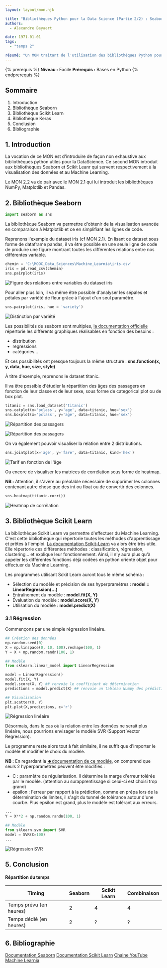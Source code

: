 ```yaml
---
layout: layout/mon.njk

title: "Bibliothèques Python pour la Data Science (Partie 2/2) : Seaborn, Scikit Learn"
authors:
  - Alexandre Beyaert

date: 1971-01-01
tags: 
  - "temps 2"

résumé: "Un MON traitant de l'utilisation des bibliothèques Python pour la Data Science."
---
```


{% prerequis %}
**Niveau :** Facile
**Prérequis :** Bases en Python
{% endprerequis %}

## Sommaire

1. Introduction
2. Bibliothèque Seaborn 
3. Bibliothèque Scikit Learn
4. Bibliothèque Keras
5. Conclusion
6. Bibliographie

## 1. Introduction

La vocation de ce MON est d'introduire de façon non exhaustive aux bibliothèques python utiles pour la DataScience.
Ce second MON introduit aux bibliothèques Seaborn et Scikit Leanr qui servent respectivement à la visualisation des données et au Machine Learning.

Le MON 2.2 va de pair avec le MON 2.1 qui lui introduit les bibliothèques NumPy, Matplotlib et Pandas.

## 2. Bibliothèque Seaborn
```python
import seaborn as sns
```

La bibliothèque Seaborn va permettre d'obtenir de la visualisation avancée en comparaison à Matplotlib et ce en simplifiant les lignes de code.

Reprenons l'exemple du dataset iris (cf MON 2.1).
En lisant ce dataset sous forme de dataframe pandas, il va être possible en une seule ligne de code de produire une figure montrant toutes les différentes relations entre nos différentes variable.

```python
chemin = 'C:\MOOC_Data_Sciences\Machine_Learnia\iris.csv'
iris = pd.read_csv(chemin)
sns.pairplot(iris)
```

![Figure des relations entre variables du dataset iris](pairplot.png)

Pour aller plus loin, il va même être possible d'analyser les sépales et pétales par variété de fleur grâce à l'ajout d'un seul paramètre.

```python
sns.pairplot(iris, hue = 'variety')
```
![Distinction par variété](pairplot_variety.png)

Les possibilités de seaborn sont multiples, [la documentation officielle](https://seaborn.pydata.org/) répertorie les différents graphiques réalisables en fonction des besoins :
- distribution
- regressions
- catégories...

Et ces possibilités ont presque toujours la même structure : **sns.fonction(x, y, data, hue, size, style)**

À titre d'exemple, reprenons le dataset titanic.

Il va être possible d'étudier la répartition des âges des passagers en fonction de leur classe et de leur sexe, sous forme de categorical plot ou de box plot.

```python
titanic = sns.load_dataset('titanic')
sns.catplot(x='pclass', y='age', data=titanic, hue='sex')
sns.boxplot(x='pclass', y='age', data=titanic, hue='sex')
```

![Répartition des passagers](catplot_titanic.png)

![Répartition des passagers](boxplot_titanic.png)

On va également pouvoir visualiser la relation entre 2 distributions.

```python
sns.jointplot(x='age', y='fare', data=titanic, kind='hex')
```
![Tarif en fonction de l'âge](jointplot_titanic.png)

Ou encore de visualiser les matrices de corrélation sous forme de heatmap.

**NB :** Attention, il s'avère au préalable nécessaire de supprimer les colonnes contenant autre chose que des int ou float ou de convertir des colonnes.

```python
sns.heatmap(titanic.corr())
```

![Heatmap de corrélation](heatmap_titanic.png)


## 3. Bibliothèque Scikit Learn
La bibliothèque Scikit Learn va permettre d'effectuer du Machine Learning.
C'est cette bibliothèque qui répertorie toutes les méthodes d'apprentissage et prêtes à l'emploi. [La documentation Scikit-Learn](https://scikit-learn.org/stable/#) va alors être très utile. Elle répertorie ces différentes méthodes : classification, régression, clustering... et explique leur fonctionnement. Ainsi, il n'y aura plus qu'à appeler les différentes fonctions déjà codées en python orienté objet pour effectuer du Machine Learning.

Les programmes utilisant Sckit Learn auront tous le même schéma :
- Sélection du modèle et précision de ses hyperpramètres : **model = LinearRegression(...)**
- Entraînement du modèle : **model.fit(X, Y)**
- Évaluation du modèle : **model.score(X, Y)**
- Utilisation du modèle : **model.predict(X)**

### 3.1 Régression

Commençons par une simple régression linéaire.

```python
## Création des données
np.random.seed(0)
X = np.linspace(0, 10, 100).reshape(100, 1)
Y = X + np.random.randn(100, 1)

## Modèle
from sklearn.linear_model import LinearRegression

model = LinearRegression()
model.fit(X, Y)
model.score(X, Y) ## renvoie le coefficient de détermination
predictions = model.predict(X) ## renvoie un tableau Numpy des prédictions

## Visualisation
plt.scatter(X, Y)
plt.plot(X,predictions, c='r')
```
![Régression linéaire](regression_lineaire.png)

Désormais, dans le cas où la relation entre les données ne serait plus linéaire, nous pourrions envisager le modèle SVR (Support Vector Regression).

Le programme reste alors tout à fait similaire, il ne suffit que d'importer le modèle et modifier le choix du modèle.

**NB :** En regardant la [☻documentation de ce modèle](https://scikit-learn.org/stable/modules/generated/sklearn.svm.SVR.html), on comprend que seuls 2 hyperparamètres peuvent être modifiés :
- C : paramètre de régularisation. Il détermine la marge d'erreur tolérée par le modèle. (attention au surapprentissage si celui-ci est choisi trop grand)
- epsilon : l'erreur par rapport à la prédiction, comme en prépa lors de la détermination de limites, il s'agit du tunnel de tolérance autour d'une courbe. Plus epsilon est grand, plus le modèle est tolérant aux erreurs.

```python
...
Y = X**2 + np.random.randn(100, 1)

## Modèle
from sklearn.svm import SVR
model = SVR(C=100)
...
```
![Régression SVR](SVR.png)


##  5. Conclusion

#### Répartition du temps

| Timing | Seaborn | Scikit Learn | Combinaison |
| -------| -------- | -------- | -------- |
| Temps prévu (en heures) | 2 | 4 | 4 |
| Temps dédié (en heures)| 2 | ? | ? |


## 6. Bibliographie

[Documentation Seaborn](https://seaborn.pydata.org/)
[Documentation Scikit Learn](https://scikit-learn.org/stable/#)
[Chaine YouTube Machine Learnia](https://www.youtube.com/playlist?list=PLO_fdPEVlfKqMDNmCFzQISI2H_nJcEDJq)